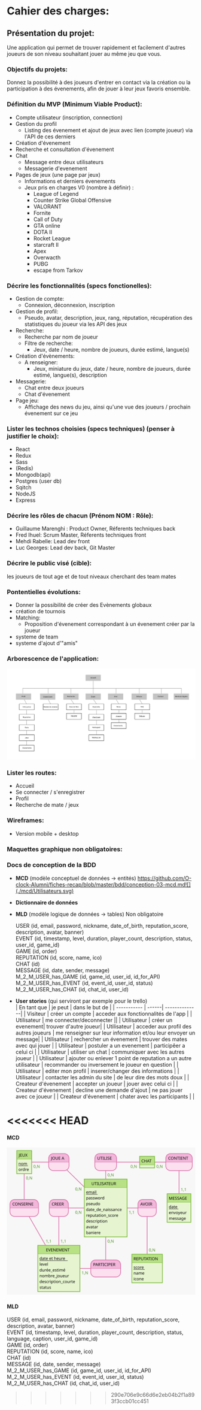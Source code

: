 # Cahier des charges:

## Présentation du projet:

Une application qui permet de trouver rapidement et facilement d'autres joueurs de son niveau souhaitant jouer au même jeu que vous.

### Objectifs du projets:

Donnez la possibilité à des joueurs d'entrer en contact via la création ou la participation à des évenements, afin de jouer à leur jeux favoris ensemble.

### Définition du MVP (Minimum Viable Product):

- Compte utilisateur (inscription, connection)
- Gestion du profil
  - Listing des évenement et ajout de jeux avec lien (compte joueur) via l'API de ces derniers
- Création d'évenement
- Recherche et consultation d'évenement
- Chat 
  - Message entre deux utilisateurs
  - Messagerie d'evenement  
- Pages de jeux (une page par jeux)
  - Informations et derniers évenements
  - Jeux pris en charges V0 (nombre à définir) :
    - League of Legend
    - Counter Strike Global Offensive
    - VALORANT
    - Fornite
    - Call of Duty
    - GTA online
    - DOTA II  
    - Rocket League
    - starcraft II
    - Apex
    - Overwacth
    - PUBG 
    - escape from Tarkov

### Décrire les fonctionnalités (specs fonctionelles):

- Gestion de compte:
  - Connexion, déconnexion, inscription  
- Gestion de profil:
  - Pseudo, avatar, description, jeux, rang, réputation,  récupération des statistiques du joueur via les API des jeux
- Recherche:
  - Recherche par nom de joueur
  - Filtre de recherche:
    - Jeux, date / heure, nombre de joueurs, durée estimé,  langue(s)
- Création d'évènements:
  - A renseigner:
    - Jeux, miniature du jeux, date / heure, nombre de joueurs, durée estimé,  langue(s), description
- Messagerie: 
  - Chat entre deux joueurs
  - Chat d'évenement
- Page jeu:
  - Affichage des news du jeu, ainsi qu'une vue des joueurs / prochain évenement sur ce jeu


### Lister les technos choisies (specs techniques) (penser à justifier le choix):

- React
- Redux
- Sass
- (Redis)
- Mongodb(api)
- Postgres (user db)
- Sqitch
- NodeJS
- Express


### Décrire les rôles de chacun (Prénom NOM : Rôle):

- Guillaume Marenghi : Product Owner, Réferents techniques back
- Fred Ihuel: Scrum Master, Réferents techniques front  
- Mehdi Rabelle: Lead dev front
- Luc Georges: Lead dev back, Git Master


### Décrire le public visé (cible):

les joueurs de tout age et de tout niveaux cherchant des team mates

### Pontentielles évolutions:

- Donner la possibilité de créer des Evènements globaux
- création de tournois
- Matching:
  - Proposition d'évenement correspondant à un évenement créer par la joueur
- systeme de team
- systeme d'ajout d'"amis"

### Arborescence de l'application:

![](./ressources/Arborescence.png)

### Lister les routes:

- Accueil
- Se connecter / s'enregistrer
- Profil
- Recherche de mate / jeux 

### Wireframes:

- Version mobile + desktop

### Maquettes graphique non obligatoires:

### Docs de conception de la BDD

- **MCD** (modèle conceptuel de données -> entités) https://github.com/O-clock-Alumni/fiches-recap/blob/master/bdd/conception-03-mcd.md![](./mcd/Utilisateurs.svg)

- **Dictionnaire de données**

- **MLD** (modèle logique de données -> tables) Non obligatoire

  USER (id, email, password, nickname, date_of_birth, reputation_score, description, avatar, banner)  
  EVENT (id, timestamp, level, duration, player_count, description, status, user_id, game_id)  
  GAME (id, order)  
  REPUTATION (id, score, name, ico)  
  CHAT (id)  
  MESSAGE (id, date, sender, message)  
  M_2_M_USER_has_GAME (id, game_id, user_id, id_for_API)  
  M_2_M_USER_has_EVENT (id, event_id, user_id, status)  
  M_2_M_USER_has_CHAT (id, chat_id, user_id)  

- **User stories** (qui serviront par exemple pour le trello)  
| En tant que | je peut | dans le but de |
| ----------- | ------| --------------|
| Visiteur | créer un compte | acceder aux fonctionnalités de l'app |
| Utilisateur | me connecter/deconnecter ||
| Utilisateur | créer un evenement| trouver d'autre joueur|
| Utilisateur | acceder aux profil des autres joueurs | me renseigner sur leur information et/ou leur envoyer un message|
| Utilisateur | rechercher un évenement | trouver des mates avec qui jouer |
| Utilisateur | postuler a un evenement | participêer a celui ci |
| Utilisateur | utiliser un chat | communiquer avec les autres joueur |
| Utilisateur | ajouter ou enlever 1 point de reputation a un autre utilisateur | recommander ou inversement le joueur en question |
| Utilisateur | editer mon profil | inserer/changer des informations |
| Utilisateur | contacter les admin du site | de leur dire des mots doux |
| Createur d'évenement | accepter un joueur | jouer avec celui ci |
| Createur d'évenement | decline une demande d'ajout | ne pas jouer avec ce joueur |
| Createur d'évenement | chater avec les participants | |

<<<<<<< HEAD
=======


#### MCD

![](./mcd/Utilisateurs.svg)

#### MLD

USER (id, email, password, nickname, date_of_birth, reputation_score, description, avatar, banner)  
EVENT (id, timestamp, level, duration, player_count, description, status, language, caption, user_id, game_id)  
GAME (id, order)  
REPUTATION (id, score, name, ico)  
CHAT (id)  
MESSAGE (id, date, sender, message)  
M_2_M_USER_has_GAME (id, game_id, user_id, id_for_API)  
M_2_M_USER_has_EVENT (id, event_id, user_id, status)  
M_2_M_USER_has_CHAT (id, chat_id, user_id)  
>>>>>>> 290e706e9c66d6e2eb04b2f1a893f3ccb01cc451

